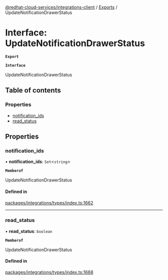 [@redhat-cloud-services/integrations-client](../README.md) / [Exports](../modules.md) / UpdateNotificationDrawerStatus

# Interface: UpdateNotificationDrawerStatus

**`Export`**

**`Interface`**

UpdateNotificationDrawerStatus

## Table of contents

### Properties

- [notification\_ids](UpdateNotificationDrawerStatus.md#notification_ids)
- [read\_status](UpdateNotificationDrawerStatus.md#read_status)

## Properties

### notification\_ids

• **notification\_ids**: `Set`<`string`\>

**`Memberof`**

UpdateNotificationDrawerStatus

#### Defined in

[packages/integrations/types/index.ts:1662](https://github.com/RedHatInsights/javascript-clients/blob/master/packages/integrations/types/index.ts#L1662)

___

### read\_status

• **read\_status**: `boolean`

**`Memberof`**

UpdateNotificationDrawerStatus

#### Defined in

[packages/integrations/types/index.ts:1668](https://github.com/RedHatInsights/javascript-clients/blob/master/packages/integrations/types/index.ts#L1668)
